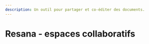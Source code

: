 ```yaml
---
description: Un outil pour partager et co-éditer des documents.
---
```


# Resana - espaces collaboratifs

